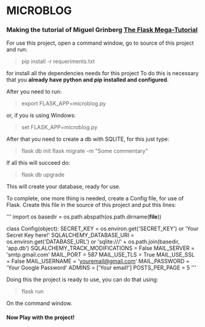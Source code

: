 # MICROBLOG
### Making the tutorial of Miguel Grinberg [The Flask Mega-Tutorial](https://blog.miguelgrinberg.com/post/the-flask-mega-tutorial-part-i-hello-world)
For use this project, open a command window, go to source of this project and run:

> pip install -r requeriments.txt

for install all the dependencies needs for this project
To do this is necessary that you **already have python and pip installed and configured**.

After you need to run:

> export FLASK_APP=microblog.py

or, if you is using Windows:

> set FLASK_APP=microblog.py

After that you need to create a db with SQLITE, for this just type:

> flask db init
> flask migrate -m "Some commentary"

If all this will succeed do:

> flask db upgrade

This will create your database, ready for use.

To complete, one more thing is needed, create a Config file, for use of Flask.
Create this file in the source of this project and put this lines:

'''
import os
basedir = os.path.abspath(os.path.dirname(__file__))


class Config(object):
    SECRET_KEY = os.environ.get('SECRET_KEY') or 'Your Secret Key here!'
    SQLALCHEMY_DATABASE_URI = os.environ.get('DATABASE_URL') or 'sqlite:///' + os.path.join(basedir, 'app.db')
    SQLALCHEMY_TRACK_MODIFICATIONS = False
    MAIL_SERVER = 'smtp.gmail.com'
    MAIL_PORT = 587
    MAIL_USE_TLS = True
    MAIL_USE_SSL = False
    MAIL_USERNAME = 'youremail@gmail.com'
    MAIL_PASSWORD = 'Your Google Password'
    ADMINS = ['Your email!']
    POSTS_PER_PAGE = 5
'''

Doing this the project is ready to use, you can do that using:

> flask run

On the command window. 

#### Now Play with the project!
